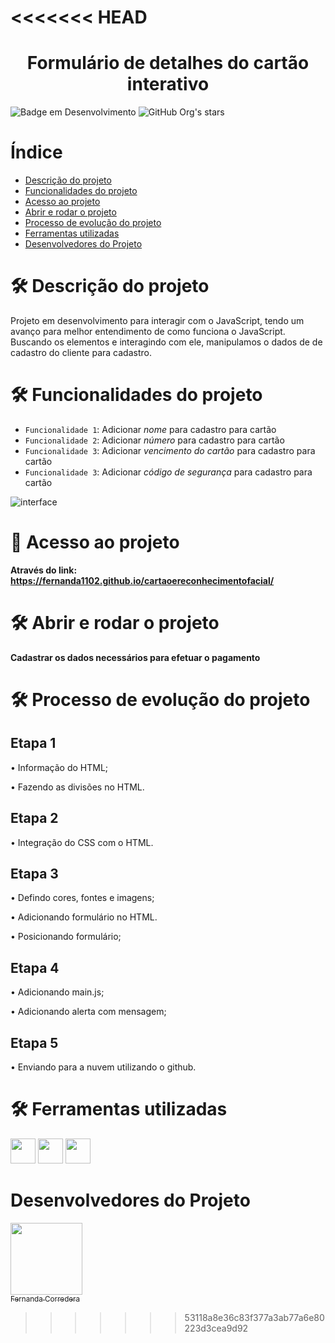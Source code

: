 <<<<<<< HEAD
=======
<h1 align="center"> Formulário de detalhes do cartão interativo </h1>

![Badge em Desenvolvimento](http://img.shields.io/static/v1?label=STATUS&message=EM%20DESENVOLVIMENTO&color=GREEN&style=for-the-badge)  ![GitHub Org's stars](https://img.shields.io/github/stars/camilafernanda?style=social)  

# Índice 

* [Descrição do projeto](#descrição-do-projeto)
* [Funcionalidades do projeto](#status-do-Projeto)
* [Acesso ao projeto](#funcionalidades-e-demonstração-da-aplicação)
* [Abrir e rodar o projeto](#acesso-ao-projeto)
* [Processo de evolução do projeto](#tecnologias-utilizadas)
* [Ferramentas utilizadas](#pessoas-contribuidoras)
* [Desenvolvedores do Projeto](#pessoas-desenvolvedoras)

# 🛠️ Descrição do projeto 

Projeto em desenvolvimento para interagir com o JavaScript, tendo um avanço para melhor entendimento de como funciona o JavaScript. Buscando os elementos e interagindo com ele, manipulamos o dados de de cadastro do cliente para cadastro.

# 🛠️ Funcionalidades do projeto

- `Funcionalidade 1`: Adicionar *nome* para cadastro para cartão
- `Funcionalidade 2`: Adicionar *número* para cadastro para cartão
- `Funcionalidade 3`: Adicionar *vencimento do cartão* para cadastro para cartão
- `Funcionalidade 3`: Adicionar *código de segurança* para cadastro para cartão

![interface](https://user-images.githubusercontent.com/108702091/212561852-b53ba057-f7d6-4bce-b007-5e1ef6bb6b80.JPG)


# 📁 Acesso ao projeto

**Através do link: https://fernanda1102.github.io/cartaoereconhecimentofacial/**

# 🛠️ Abrir e rodar o projeto

**Cadastrar os dados necessários para efetuar o pagamento**

# 🛠️ Processo de evolução do projeto

## Etapa 1

• Informação do HTML;

• Fazendo as divisões no HTML.

## Etapa 2

• Integração do CSS com o HTML.

## Etapa 3

• Defindo cores, fontes e imagens;

• Adicionando formulário no HTML.

• Posicionando formulário;


## Etapa 4

• Adicionando main.js;

• Adicionando alerta com mensagem;


## Etapa 5

• Enviando para a nuvem utilizando o github.



# 🛠️ Ferramentas utilizadas

<img src="https://cdn.jsdelivr.net/gh/devicons/devicon/icons/css3/css3-original.svg" width="40" height="40"/>  <img src="https://cdn.jsdelivr.net/gh/devicons/devicon/icons/html5/html5-original-wordmark.svg" width="40" height="40"/> <img src="https://cdn.jsdelivr.net/gh/devicons/devicon/icons/javascript/javascript-original.svg" width="40" height="40"/>

# Desenvolvedores do Projeto

[<img src="![profile-pic](https://user-images.githubusercontent.com/108702091/209584951-8a2da900-174e-455e-b990-f60c080a1a68.png)" width=115><br><sub>Fernanda Corredera</sub>](https://github.com/fernanda1102)
 

>>>>>>> 53118a8e36c83f377a3ab77a6e80223d3cea9d92
